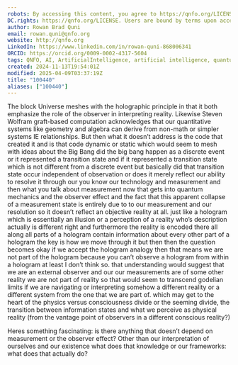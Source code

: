```yaml
---
robots: By accessing this content, you agree to https://qnfo.org/LICENSE. Non-commercial use only. Attribution required.
DC.rights: https://qnfo.org/LICENSE. Users are bound by terms upon access.
author: Rowan Brad Quni
email: rowan.quni@qnfo.org
website: http://qnfo.org
LinkedIn: https://www.linkedin.com/in/rowan-quni-868006341
ORCID: https://orcid.org/0009-0002-4317-5604
tags: QNFO, AI, ArtificialIntelligence, artificial intelligence, quantum, physics, science, Einstein, QuantumMechanics, quantum mechanics, QuantumComputing, quantum computing, information, InformationTheory, information theory, InformationalUniverse, informational universe, informational universe hypothesis, IUH
created: 2024-11-13T19:54:01Z
modified: 2025-04-09T03:37:19Z
title: "100440"
aliases: ["100440"]
---
```


The block Universe meshes with the holographic principle in that it both emphasize the role of the observer in interpreting reality. Likewise Steven Wolfram graft-based computation acknowledges that our quantitative systems like geometry and algebra can derive from non-math or simpler systems IE relationships. But then what it doesn’t address is the code that created it and is that code dynamic or static which would seem to mesh with ideas about the Big Bang did the big bang happen as a discrete event or it represented a transition state and if it represented a transition state which is not different from a discrete event but basically did that transition state occur independent of observation or does it merely reflect our ability to resolve it through our you know our technology and measurement and then what you talk about measurement now that gets into quantum mechanics and the observer effect and the fact that this apparent collapse of a measurement state is entirely due to to our measurement and our resolution so it doesn’t reflect an objective reality at all. just like a hologram which is essentially an illusion or a perception of a reality who’s description actually is different right and furthermore the reality is encoded there all along all parts of a hologram contain information about every other part of a hologram the key is how we move through it but then then the question becomes okay if we accept the hologram analogy then that means we are not part of the hologram because you can’t observe a hologram from within a hologram at least I don’t think so. that understanding would suggest that we are an external observer and our our measurements are of some other reality we are not part of reality so that would seem to transcend godelian limits if we are navigating or interpreting somehow a different reality or a different system from the one that we are part of. which may get to the heart of the physics versus consciousness divide or the seeming divide, the transition between information states and what we perceive as physical reality (from the vantage point of observers in a different conscious reality?)

Heres something fascinating: is there anything that doesn’t depend on measurement or the observer effect? Other than our interpretation of ourselves and our existence what does that knowledge or our frameworks: what does that actually do?
